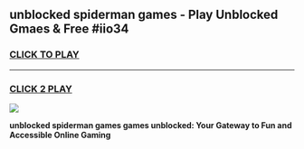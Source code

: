 
## unblocked spiderman games - Play Unblocked Gmaes & Free #iio34
<h3>
<a href="https://premium.freeplayer.one?title=unblocked_spiderman_games&ref=03M">CLICK TO PLAY</a></h3>
<hr>

<h3>
<a href="https://premium.freeplayer.one?title=unblocked_spiderman_games&ref=03M">CLICK 2 PLAY</a>
  
</h3>

<a href="https://premium.freeplayer.one?title=unblocked_spiderman_games&ref=03M"><img src="https://clearcache.store/games.png"></a>


**unblocked spiderman games games unblocked: Your Gateway to Fun and Accessible Online Gaming**
